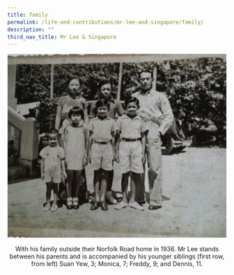 ```yaml
---
title: family
permalink: /life-and-contributions/mr-lee-and-singapore/family/
description: ""
third_nav_title: Mr Lee & Singapore
---
```

![Alt text for image on Isomer site](/images/mr-lee-and-singapore/Family.jpg)
<center>With his family outside their Norfolk Road home in 1936. Mr Lee stands between his parents and is accompanied by his younger siblings (first row, from left) Suan Yew, 3; Monica, 7; Freddy, 9; and Dennis, 11.</center>
